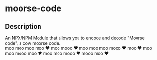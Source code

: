 # moorse-code
## Description
An NPX/NPM Module that allows you to encode and decode "Moorse code", a cow moorse code. <br>
moo moo moo moo ♥ moo mooo ♥ moo moo moo mooo ♥ moo ♥   moo moo mooo moo ♥ moo moo mooo ♥ mooo moo ♥
